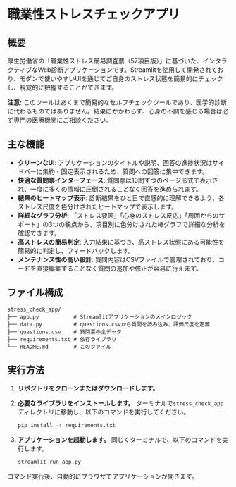 # 職業性ストレスチェックアプリ

## 概要

厚生労働省の「職業性ストレス簡易調査票（57項目版）」に基づいた、インタラクティブなWeb診断アプリケーションです。Streamlitを使用して開発されており、モダンで使いやすいUIを通じてご自身のストレス状態を簡易的にチェックし、視覚的に把握することができます。

**注意:** このツールはあくまで簡易的なセルフチェックツールであり、医学的診断に代わるものではありません。結果にかかわらず、心身の不調を感じる場合は必ず専門の医療機関にご相談ください。

## 主な機能

- **クリーンなUI**: アプリケーションのタイトルや説明、回答の進捗状況はサイドバーに集約・固定表示されるため、質問への回答に集中できます。
- **快適な質問票インターフェース**: 質問票は10問ずつのページ形式で表示され、一度に多くの情報に圧倒されることなく回答を進められます。
- **結果のヒートマップ表示**: 診断結果をひと目で直感的に理解できるよう、各ストレス尺度を色分けされたヒートマップで表示します。
- **詳細なグラフ分析**: 「ストレス要因」「心身のストレス反応」「周囲からのサポート」の3つの観点から、項目別に色分けされた棒グラフで詳細な分析を確認できます。
- **高ストレスの簡易判定**: 入力結果に基づき、高ストレス状態にある可能性を簡易的に判定し、フィードバックします。
- **メンテナンス性の高い設計**: 質問内容はCSVファイルで管理されており、コードを直接編集することなく質問の追加や修正が容易に行えます。

## ファイル構成

```
stress_check_app/
├── app.py           # Streamlitアプリケーションのメインロジック
├── data.py          # questions.csvから質問を読み込み、評価尺度を定義
├── questions.csv    # 質問票の全データ
├── requirements.txt # 依存ライブラリ
└── README.md        # このファイル
```

## 実行方法

1.  **リポジトリをクローンまたはダウンロードします。**

2.  **必要なライブラリをインストールします。**
    ターミナルで`stress_check_app`ディレクトリに移動し、以下のコマンドを実行してください。
    ```bash
    pip install -r requirements.txt
    ```

3.  **アプリケーションを起動します。**
    同じくターミナルで、以下のコマンドを実行します。
    ```bash
    streamlit run app.py
    ```

コマンド実行後、自動的にブラウザでアプリケーションが開きます。